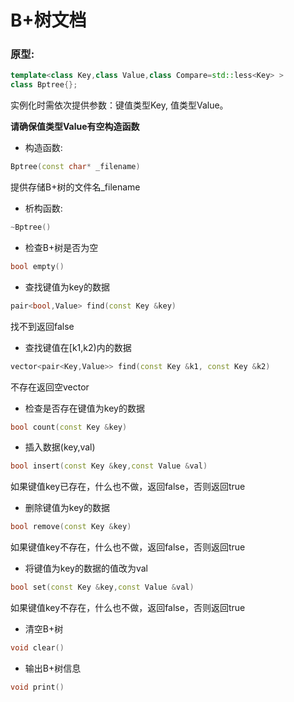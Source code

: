 # B+树文档

### 原型:
```cpp
template<class Key,class Value,class Compare=std::less<Key> >
class Bptree{};
```
实例化时需依次提供参数：键值类型Key, 值类型Value。

**请确保值类型Value有空构造函数**

- 构造函数:
```cpp
Bptree(const char* _filename)
```
提供存储B+树的文件名_filename

- 析构函数:
```cpp
~Bptree()
```

- 检查B+树是否为空
```cpp
bool empty()
```

- 查找键值为key的数据
```cpp
pair<bool,Value> find(const Key &key)
```
找不到返回false

- 查找键值在[k1,k2)内的数据
```cpp
vector<pair<Key,Value>> find(const Key &k1, const Key &k2)
```
不存在返回空vector

- 检查是否存在键值为key的数据
```cpp
bool count(const Key &key)
```

- 插入数据(key,val)
```cpp
bool insert(const Key &key,const Value &val)
```
如果键值key已存在，什么也不做，返回false，否则返回true

- 删除键值为key的数据
```cpp
bool remove(const Key &key)
```
如果键值key不存在，什么也不做，返回false，否则返回true

- 将键值为key的数据的值改为val
```cpp
bool set(const Key &key,const Value &val)
```
如果键值key不存在，什么也不做，返回false，否则返回true

- 清空B+树
```cpp
void clear()
```

- 输出B+树信息
```cpp
void print()
```